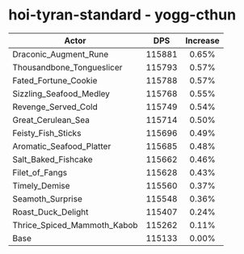 # hoi-tyran-standard - yogg-cthun
| Actor | DPS | Increase |
|---|:---:|:---:|
|Draconic_Augment_Rune|115881|0.65%|
|Thousandbone_Tongueslicer|115793|0.57%|
|Fated_Fortune_Cookie|115788|0.57%|
|Sizzling_Seafood_Medley|115768|0.55%|
|Revenge_Served_Cold|115749|0.54%|
|Great_Cerulean_Sea|115714|0.50%|
|Feisty_Fish_Sticks|115696|0.49%|
|Aromatic_Seafood_Platter|115685|0.48%|
|Salt_Baked_Fishcake|115662|0.46%|
|Filet_of_Fangs|115628|0.43%|
|Timely_Demise|115560|0.37%|
|Seamoth_Surprise|115548|0.36%|
|Roast_Duck_Delight|115407|0.24%|
|Thrice_Spiced_Mammoth_Kabob|115262|0.11%|
|Base|115133|0.00%|
